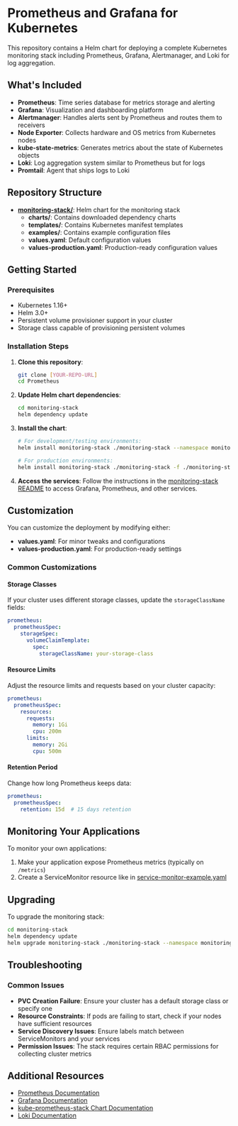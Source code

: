 # Prometheus and Grafana for Kubernetes

This repository contains a Helm chart for deploying a complete Kubernetes monitoring stack including Prometheus, Grafana, Alertmanager, and Loki for log aggregation.

## What's Included

- **Prometheus**: Time series database for metrics storage and alerting
- **Grafana**: Visualization and dashboarding platform
- **Alertmanager**: Handles alerts sent by Prometheus and routes them to receivers
- **Node Exporter**: Collects hardware and OS metrics from Kubernetes nodes
- **kube-state-metrics**: Generates metrics about the state of Kubernetes objects
- **Loki**: Log aggregation system similar to Prometheus but for logs
- **Promtail**: Agent that ships logs to Loki

## Repository Structure

- **[monitoring-stack/](./monitoring-stack/)**: Helm chart for the monitoring stack
  - **charts/**: Contains downloaded dependency charts
  - **templates/**: Contains Kubernetes manifest templates
  - **examples/**: Contains example configuration files
  - **values.yaml**: Default configuration values
  - **values-production.yaml**: Production-ready configuration values

## Getting Started

### Prerequisites

- Kubernetes 1.16+
- Helm 3.0+
- Persistent volume provisioner support in your cluster
- Storage class capable of provisioning persistent volumes

### Installation Steps

1. **Clone this repository**:
   ```bash
   git clone [YOUR-REPO-URL]
   cd Prometheus
   ```

2. **Update Helm chart dependencies**:
   ```bash
   cd monitoring-stack
   helm dependency update
   ```

3. **Install the chart**:
   ```bash
   # For development/testing environments:
   helm install monitoring-stack ./monitoring-stack --namespace monitoring --create-namespace

   # For production environments:
   helm install monitoring-stack ./monitoring-stack -f ./monitoring-stack/values-production.yaml --namespace monitoring --create-namespace
   ```

4. **Access the services**:
   Follow the instructions in the [monitoring-stack README](./monitoring-stack/README.md) to access Grafana, Prometheus, and other services.

## Customization

You can customize the deployment by modifying either:
- **values.yaml**: For minor tweaks and configurations
- **values-production.yaml**: For production-ready settings

### Common Customizations

#### Storage Classes

If your cluster uses different storage classes, update the `storageClassName` fields:

```yaml
prometheus:
  prometheusSpec:
    storageSpec:
      volumeClaimTemplate:
        spec:
          storageClassName: your-storage-class
```

#### Resource Limits

Adjust the resource limits and requests based on your cluster capacity:

```yaml
prometheus:
  prometheusSpec:
    resources:
      requests:
        memory: 1Gi
        cpu: 200m
      limits:
        memory: 2Gi
        cpu: 500m
```

#### Retention Period

Change how long Prometheus keeps data:

```yaml
prometheus:
  prometheusSpec:
    retention: 15d  # 15 days retention
```

## Monitoring Your Applications

To monitor your own applications:

1. Make your application expose Prometheus metrics (typically on `/metrics`)
2. Create a ServiceMonitor resource like in [service-monitor-example.yaml](./monitoring-stack/examples/service-monitor-example.yaml)

## Upgrading

To upgrade the monitoring stack:

```bash
cd monitoring-stack
helm dependency update
helm upgrade monitoring-stack ./monitoring-stack --namespace monitoring
```

## Troubleshooting

### Common Issues

- **PVC Creation Failure**: Ensure your cluster has a default storage class or specify one
- **Resource Constraints**: If pods are failing to start, check if your nodes have sufficient resources
- **Service Discovery Issues**: Ensure labels match between ServiceMonitors and your services
- **Permission Issues**: The stack requires certain RBAC permissions for collecting cluster metrics

## Additional Resources

- [Prometheus Documentation](https://prometheus.io/docs/)
- [Grafana Documentation](https://grafana.com/docs/)
- [kube-prometheus-stack Chart Documentation](https://github.com/prometheus-community/helm-charts/tree/main/charts/kube-prometheus-stack)
- [Loki Documentation](https://grafana.com/docs/loki/latest/)
